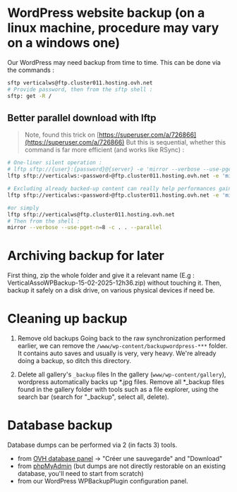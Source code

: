 # WordPress website backup (on a linux machine, procedure may vary on a windows one)
Our WordPress may need backup from time to time.
This can be done via the commands :
```bash
sftp verticalws@ftp.cluster011.hosting.ovh.net
# Provide password, then from the sftp shell :
sftp: get -R /
```

## Better parallel download with lftp
> Note, found this trick on [https://superuser.com/a/726866](https://superuser.com/a/726866)
But this is sequential, whether this command is far more efficient (and works like RSync) :
```bash
# One-liner silent operation :
# lftp sftp://{user}:{password}@{server} -e 'mirror --verbose --use-pget-n=8 -c . . --parallel'
lftp sftp://verticalws:<password>@ftp.cluster011.hosting.ovh.net -e 'mirror --verbose --use-pget-n=8 -c . . --parallel'

# Excluding already backed-up content can really help performances gain :
lftp sftp://verticalws:<password>@ftp.cluster011.hosting.ovh.net -e 'mirror --exclude www/wp-content/backupwordpress-39a05d414f-backups  --verbose --use-pget-n=8 -c . . --parallel'

#or simply
lftp sftp://verticalws@ftp.cluster011.hosting.ovh.net
# Then from the shell :
mirror --verbose --use-pget-n=8 -c . . --parallel
```


# Archiving backup for later
First thing, zip the whole folder and give it a relevant name (E.g : VerticalAssoWPBackup-15-02-2025-12h36.zip) without touching it.
Then, backup it safely on a disk drive, on various physical devices if need be.

# Cleaning up backup
1. Remove old backups
Going back to the raw synchronization performed earlier, we can remove the `/www/wp-content/backupwordpress-***` folder.
It contains auto saves and usually is very, very heavy.
We're already doing a backup, so ditch this directory.

2. Delete all gallery's `_backup` files
In the gallery (`www/wp-content/gallery`), wordpress automatically backs up *.jpg files.
Remove all *_backup files found in the gallery folder with tools such as a file explorer, using the search bar (search for "_backup", select all, delete).


# Database backup
Database dumps can be performed via 2 (in facts 3) tools.
* from [OVH database panel](https://www.ovh.com/manager/#/web/hosting/vertical-asso.fr/database) -> "Créer une sauvegarde" and "Download"
* from [phpMyAdmin](https://phpmyadmin-gra2.hosting.ovh.net/) (but dumps are not directly restorable on an existing database, you'll need to start from scratch)
* from our WordPress WPBackupPlugin configuration panel.